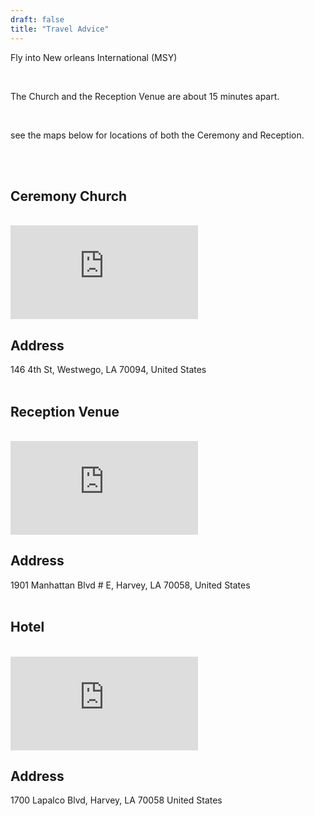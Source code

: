 ```yaml
---
draft: false
title: "Travel Advice"
---
```


Fly into New orleans International (MSY)

<br>

The Church and the Reception Venue are about 15 minutes apart. 

<br>

see the maps below for locations of both the Ceremony and Reception.

<br>
<br>

## Ceremony Church
<br>
<iframe class="google-map" style="border:0;" src="https://www.google.com/maps/embed?pb=!1m18!1m12!1m3!1d1767934.9756237252!2d-92.98473942068503!3d30.065591833988943!2m3!1f0!2f0!3f0!3m2!1i1024!2i768!4f13.1!3m3!1m2!1s0x8620a4cbaf418deb%3A0x4c1901fe1201158e!2sOur%20Lady%20of%20Prompt%20Succor%20Catholic%20Church!5e0!3m2!1sen!2suk!4v1713140915659!5m2!1sen!2suk" allowfullscreen="" loading="lazy" referrerpolicy="no-referrer-when-downgrade"></iframe>

<br>

## Address

146 4th St, 
Westwego, LA 
70094, 
United States
<br>
<br>

## Reception Venue
<br>
<iframe class="google-map" style="border:0;" src="https://www.google.com/maps/embed?pb=!1m18!1m12!1m3!1d3459.259493683112!2d-90.05546802445232!3d29.885622675004008!2m3!1f0!2f0!3f0!3m2!1i1024!2i768!4f13.1!3m3!1m2!1s0x8620a6c9f8cc0759%3A0x501ba262c437c160!2sRoyal%20Palm!5e0!3m2!1sen!2sus!4v1719694947241!5m2!1sen!2sus" allowfullscreen="" loading="lazy" referrerpolicy="no-referrer-when-downgrade"></iframe>

<br>

## Address 

1901 Manhattan Blvd # E, 
Harvey, LA 
70058,
United States
<br>
<br>

## Hotel
<br>
<iframe class="google-map" style="border:0;" src="https://www.google.com/maps/embed?pb=!1m18!1m12!1m3!1d3459.6001527915846!2d-90.0525516244527!3d29.875803175009022!2m3!1f0!2f0!3f0!3m2!1i1024!2i768!4f13.1!3m3!1m2!1s0x8620a131872daa43%3A0x66b72d449977c175!2sBest%20Western%20Plus%20Westbank!5e0!3m2!1sen!2sus!4v1719695297639!5m2!1sen!2sus" allowfullscreen="" loading="lazy" referrerpolicy="no-referrer-when-downgrade"></iframe>

<br>

## Address 

1700 Lapalco Blvd, 
Harvey, LA 
70058
United States




<!--## By train

Trains from London Paddington to Exeter St David’s are approx ~2hrs 15mins.

You would then need to travel by taxi.

## By taxi

Taxi from Exeter Station to Higher Eggbeer is approx. a 15-20min cab ride.

Please arrange cabs home for your group on Saturday night after the wedding.

<br>

**Taxi Companies:**

Exeter Cars - 01392 555555 ([website](https://www.exetercars.com/))

Apple Taxis Exeter - 01392 666 666 ([website](https://www.appletaxisexeter.co.uk/))

Andrew Mills Taxi - 01392 253588

## By car

**Note: Parking is available on site and cars can be left on site overnight**

Higher Eggbeer is a short drive from Exeter City Centre - approx. 15-20min drive.

From Exeter, take the A30 & exit towards Cheriton Bishop / Crockernwell / Drewsteignton / Tedburn / St Mary.

When you arrive in the village of Cheriton Bishop at the ‘The Old Thatch Inn’ pub on the left, take the next left turn (at the yellow house). This will lead you down a short country lane directly to Higher Eggbeer. There are signs pointing to the entrance.

 -->









